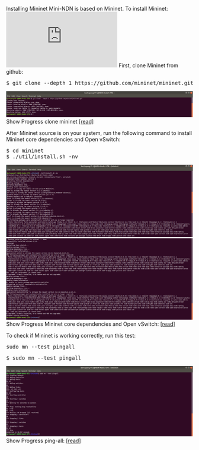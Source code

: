 Installing Mininet
Mini-NDN is based on Mininet. To install Mininet: ![[7th-ndn-hackathon]](https://7th-ndn-hackathon.named-data.net/mini-ndn-documentation/manual/INSTALL.html)
First, clone Mininet from github:

<pre>
$ git clone --depth 1 https://github.com/mininet/mininet.git
</pre>
![[alt tag]](https://github.com/syaifulahdan/Mini-NDN-Work/blob/main/Assignment%202:NDNrg-Topology/NDNrg-Image-Node1/NDNrg-Image-Mininet1/1-gitclone-mininet1.png)
 Show Progress clone mininet [[read]](https://github.com/syaifulahdan/Mini-NDN-Work/blob/main/Assignment%202:NDNrg-Topology/NDNrg-Image-Node1/mininet1-gitclone.txt)

After Mininet source is on your system, run the following command to install Mininet core dependencies and Open vSwitch:
<pre>
$ cd mininet
$ ./util/install.sh -nv
</pre>
![[alt tag]](https://github.com/syaifulahdan/Mini-NDN-Work/blob/main/Assignment%202:NDNrg-Topology/NDNrg-Image-Node1/NDNrg-Image-Mininet1/2-mininet1-util-install.png)
![[alt tag]](https://github.com/syaifulahdan/Mini-NDN-Work/blob/main/Assignment%202:NDNrg-Topology/NDNrg-Image-Node1/NDNrg-Image-Mininet1/2-mininet1-util-install-finish.png)
Show Progress  Mininet core dependencies and Open vSwitch: [[read]](https://github.com/syaifulahdan/Mini-NDN-Work/blob/main/Assignment%202:NDNrg-Topology/NDNrg-Image-Node1/mininet1-util-install.txt)

To check if Mininet is working correctly, run this test:
<pre>
sudo mn --test pingall
</pre>

<pre>
$ sudo mn --test pingall
</pre> 
![[alt tag]](https://github.com/syaifulahdan/Mini-NDN-Work/blob/main/Assignment%202:NDNrg-Topology/NDNrg-Image-Node2/NDNrg-Image-Mininet2/3-mininet-test-pingall.png)
Show Progress ping-all: [[read]](https://github.com/syaifulahdan/Mini-NDN-Work/blob/main/Assignment%202:NDNrg-Topology/NDNrg-Image-Node2/mininet2-test-pingall.txt)
